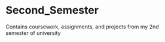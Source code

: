 # Second_Semester
Contains coursework, assignments, and projects from my 2nd semester of university
